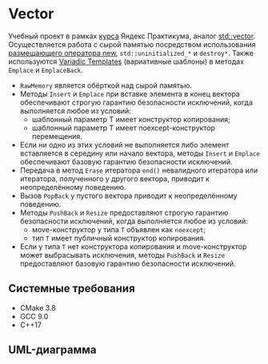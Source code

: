 # Vector
Учебный проект в рамках [курса](https://practicum.yandex.ru/cpp/?from=catalog) Яндекс Практикума, аналог [std::vector](https://en.cppreference.com/w/cpp/container/vector).  
Осуществляется работа с сырой памятью посредством использования [размещающего оператора new](https://en.cppreference.com/w/cpp/memory/new/operator_new), 
`std::uninitialized_*` и `destroy*`.  Также используются [Variadic Templates](https://en.cppreference.com/w/cpp/language/parameter_pack) 
(вариативные шаблоны) в методах `Emplace` и `EmplaceBack`.
* `RawMemory` является обёрткой над сырой памятью.  
* Методы `Insert` и `Emplace` при вставке элемента в конец вектора обеспечивают строгую гарантию безопасности исключений, 
когда выполняется любое из условий:
    * шаблонный параметр T имеет конструктор копирования;
    * шаблонный параметр T имеет noexcept-конструктор перемещения.
* Если ни одно из этих условий не выполняется либо элемент вставляется в середину или начало вектора, 
методы `Insert` и `Emplace` обеспечивают базовую гарантию безопасности исключений.
* Передача в метод `Erase` итератора `end()` невалидного итератора или итератора, полученного у другого вектора, приводит к неопределённому поведению.
* Вызов `PopBack` у пустого вектора приводит к неопределённому поведению.
* Методы `PushBack` и `Resize` предоставляют строгую гарантию безопасности исключений, когда выполняется любое из условий:
    * мove-конструктор у типа `T` объявлен как `noexcept`;
    * тип `T` имеет публичный конструктор копирования.
* Если у типа `T` нет конструктора копирования и move-конструктор может выбрасывать исключения, 
методы `PushBack` и `Resize` предоставляют базовую гарантию безопасности исключений.

## Системные требования
* CMake 3.8
* GCC 9.0
* C++17

## UML-диаграмма

